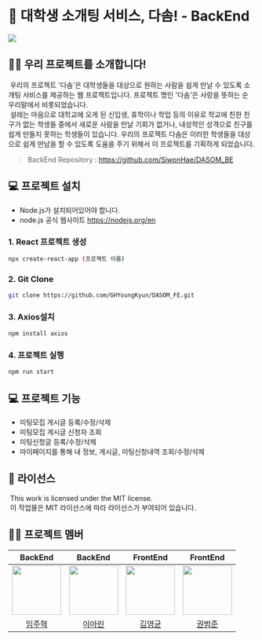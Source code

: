 

# 🤝 대학생 소개팅 서비스, 다솜! - BackEnd

<img src="https://img.shields.io/badge/React-61DAFB?style=for-the-badge&logo=React&logoColor=white">

## 🙋‍♂️ 우리 프로젝트를 소개합니다!
&nbsp;우리의 프로젝트 '다솜'은 대학생들을 대상으로 원하는 사람을 쉽게 만날 수 있도록 소개팅 서비스를 제공하는 웹 프로젝트입니다. 프로젝트 명인 '다솜'은 사랑을 뜻하는 순 우리말에서 비롯되었습니다.  
 &nbsp;설레는 마음으로 대학교에 오게 된 신입생, 휴학이나 학업 등의 이유로 학교에 친한 친구가 없는 학생들 중에서 새로운 사람을 만날 기회가 없거나, 내성적인 성격으로 친구를 쉽게 만들지 못하는 학생들이 있습니다. 우리의 프로젝트 다솜은 이러한 학생들을 대상으로 쉽게 만남을 할 수 있도록 도움을 주기 위해서 이 프로젝트를 기획하게 되었습니다.  
 > BackEnd Repository : https://github.com/SiwonHae/DASOM_BE

## 💻 프로젝트 설치
* Node.js가 설치되어있어야 합니다.
* node.js 공식 웹사이트 https://nodejs.org/en

### 1. React 프로젝트 생성
```bash
npx create-react-app (프로젝트 이름)
```

### 2. Git Clone
```bash
git clone https://github.com/GHYoungKyun/DASOM_FE.git
```

### 3. Axios설치
```bash
npm install axios
```

### 4. 프로젝트 실행
```bash
npm run start
```
## 💻 프로젝트 기능
* 미팅모집 게시글 등록/수정/삭제
* 미팅모집 게시글 신청자 조회
* 미팅신청글 등록/수정/삭제
* 마이페이지를 통해 내 정보, 게시글, 미팅신청내역 조회/수정/삭제

## 🪪 라이선스
&nbsp;This work is licensed under the MIT license.  
&nbsp;이 작업물은 MIT 라이선스에 따라 라이선스가 부여되어 있습니다.

## 🧑‍💻 프로젝트 멤버
|                                   BackEnd                                   |                                   BackEnd                                    |                                   FrontEnd                                   |                                   FrontEnd                                    |
| :--------------------------------------------------------------------------: | :---------------------------------------------------------------------------: | :--------------------------------------------------------------------------: | :--------------------------------------------------------------------------: |
| <img src="https://avatars.githubusercontent.com/u/62338444?v=4" width="100"> | <img src="https://avatars.githubusercontent.com/u/79629309?v=4" width="100"> | <img src="https://avatars.githubusercontent.com/u/84309081?v=4" width="100"> | <img src="https://avatars.githubusercontent.com/u/144300980?v=4" width="100"> |
|                    [임주혁](https://github.com/siwonhae)                     |                    [이아린](https://github.com/linavell)                     |                      [김영균](https://github.com/ghyoungkyun)                      |                   [권범준](https://github.com/goonbam0306)                 |
